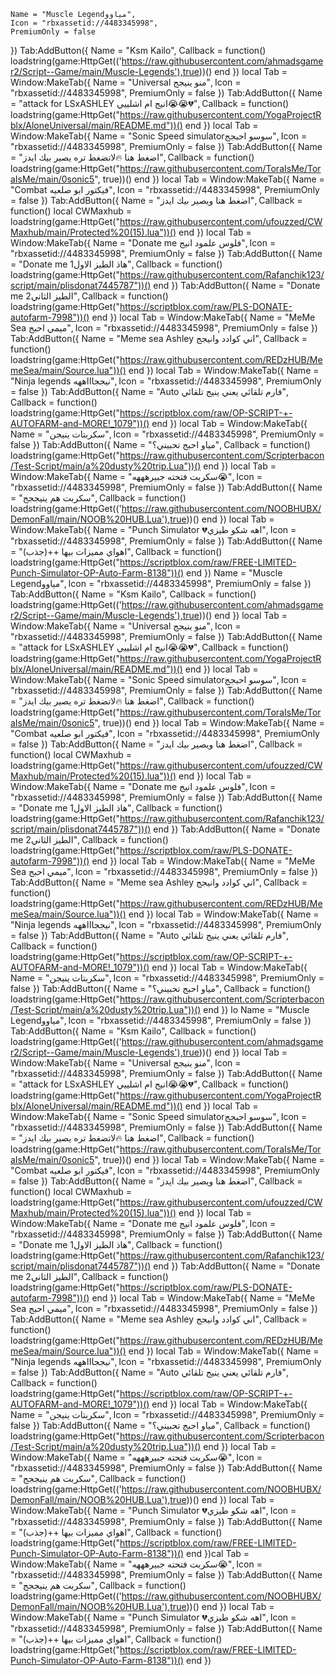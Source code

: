 	Name = "Muscle Legendمياوو",
	Icon = "rbxassetid://4483345998",
	PremiumOnly = false
})
Tab:AddButton({
	Name = "Ksm Kailo",
	Callback = function()
loadstring(game:HttpGet(('https://raw.githubusercontent.com/ahmadsgamer2/Script--Game/main/Muscle-Legends'),true))()
end
})
local Tab = Window:MakeTab({
	Name = "Universal منو ينيجج",
	Icon = "rbxassetid://4483345998",
	PremiumOnly = false
})
Tab:AddButton({
	Name = "attack for LSxASHLEY انيج ام اشلييي😭😭💔",
	Callback = function()
loadstring(game:HttpGet("https://raw.githubusercontent.com/YogaProjectRblx/AloneUniversal/main/README.md"))()
end
})
local Tab = Window:MakeTab({
	Name = "Sonic Speed simulatorسوسو احبجج",
	Icon = "rbxassetid://4483345998",
	PremiumOnly = false
})
Tab:AddButton({
	Name = "اضغط هنا 🔥لاتضغط تره يصير بيك ايدز",
	Callback = function()
loadstring(game:HttpGet("https://raw.githubusercontent.com/ToraIsMe/ToraIsMe/main/0sonic5", true))()
end
})
local Tab = Window:MakeTab({
	Name = "Combat فيكتور ابو صلعيه",
	Icon = "rbxassetid://4483345998",
	PremiumOnly = false
})
Tab:AddButton({
	Name = "اضغط هنا  ويصير بيك ايدز",
	Callback = function()
local CWMaxhub = loadstring(game:HttpGet("https://raw.githubusercontent.com/ufouzzed/CWMaxhub/main/Protected%20(15).lua"))()
end
})
local Tab = Window:MakeTab({
	Name = "Donate me فلوس علمود انيج",
	Icon = "rbxassetid://4483345998",
	PremiumOnly = false
})
Tab:AddButton({
	Name = "Donate me 1هاذ الطيز الاول",
	Callback = function()
loadstring(game:HttpGet("https://raw.githubusercontent.com/Rafanchik123/script/main/plisdonat7445787"))()
end
})
Tab:AddButton({
	Name = "Donate me 2الطيز الثاني",
	Callback = function()
loadstring(game:HttpGet("https://scriptblox.com/raw/PLS-DONATE-autofarm-7998"))()
end
})
local Tab = Window:MakeTab({
	Name = "MeMe Sea ميمي احبج",
	Icon = "rbxassetid://4483345998",
	PremiumOnly = false
})
Tab:AddButton({
	Name = "Meme sea Ashley اني كوادد وانيجج",
	Callback = function()
loadstring(game:HttpGet("https://raw.githubusercontent.com/REDzHUB/MemeSea/main/Source.lua"))()
end
})
local Tab = Window:MakeTab({
	Name = "Ninja legends نيججاااههه",
	Icon = "rbxassetid://4483345998",
	PremiumOnly = false
})
Tab:AddButton({
	Name = "Auto فارم تلقائي يعني ينيج تلقائي",
	Callback = function()
loadstring(game:HttpGet("https://scriptblox.com/raw/OP-SCRIPT-+-AUTOFARM-and-MORE!_1079"))()
end
})
local Tab = Window:MakeTab({
	Name = "سكربتات ينيجن",
	Icon = "rbxassetid://4483345998",
	PremiumOnly = false
})
Tab:AddButton({
	Name = "مياو احبج تحبيني؟",
	Callback = function()
loadstring(game:HttpGet("https://raw.githubusercontent.com/Scripterbacon/Test-Script/main/a%20dusty%20trip.Lua"))()
end
})
local Tab = Window:MakeTab({
	Name = "سكربت فتحته جبيرهههه😭",
	Icon = "rbxassetid://4483345998",
	PremiumOnly = false
})
Tab:AddButton({
	Name = "سكربت هم ينيججج",
	Callback = function()
loadstring(game:HttpGet(('https://raw.githubusercontent.com/NOOBHUBX/DemonFall/main/NOOB%20HUB.Lua'),true))()
end
})
local Tab = Window:MakeTab({
	Name = "Punch Simulator 💔اهه شكو طيزي",
	Icon = "rbxassetid://4483345998",
	PremiumOnly = false
})
Tab:AddButton({
	Name = "اهواي مميزات بيها ++(جذب)",
	Callback = function()
loadstring(game:HttpGet("https://scriptblox.com/raw/FREE-LIMITED-Punch-Simulator-OP-Auto-Farm-8138"))()
end
})	Name = "Muscle Legendمياوو",
	Icon = "rbxassetid://4483345998",
	PremiumOnly = false
})
Tab:AddButton({
	Name = "Ksm Kailo",
	Callback = function()
loadstring(game:HttpGet(('https://raw.githubusercontent.com/ahmadsgamer2/Script--Game/main/Muscle-Legends'),true))()
end
})
local Tab = Window:MakeTab({
	Name = "Universal منو ينيجج",
	Icon = "rbxassetid://4483345998",
	PremiumOnly = false
})
Tab:AddButton({
	Name = "attack for LSxASHLEY انيج ام اشلييي😭😭💔",
	Callback = function()
loadstring(game:HttpGet("https://raw.githubusercontent.com/YogaProjectRblx/AloneUniversal/main/README.md"))()
end
})
local Tab = Window:MakeTab({
	Name = "Sonic Speed simulatorسوسو احبجج",
	Icon = "rbxassetid://4483345998",
	PremiumOnly = false
})
Tab:AddButton({
	Name = "اضغط هنا 🔥لاتضغط تره يصير بيك ايدز",
	Callback = function()
loadstring(game:HttpGet("https://raw.githubusercontent.com/ToraIsMe/ToraIsMe/main/0sonic5", true))()
end
})
local Tab = Window:MakeTab({
	Name = "Combat فيكتور ابو صلعيه",
	Icon = "rbxassetid://4483345998",
	PremiumOnly = false
})
Tab:AddButton({
	Name = "اضغط هنا  ويصير بيك ايدز",
	Callback = function()
local CWMaxhub = loadstring(game:HttpGet("https://raw.githubusercontent.com/ufouzzed/CWMaxhub/main/Protected%20(15).lua"))()
end
})
local Tab = Window:MakeTab({
	Name = "Donate me فلوس علمود انيج",
	Icon = "rbxassetid://4483345998",
	PremiumOnly = false
})
Tab:AddButton({
	Name = "Donate me 1هاذ الطيز الاول",
	Callback = function()
loadstring(game:HttpGet("https://raw.githubusercontent.com/Rafanchik123/script/main/plisdonat7445787"))()
end
})
Tab:AddButton({
	Name = "Donate me 2الطيز الثاني",
	Callback = function()
loadstring(game:HttpGet("https://scriptblox.com/raw/PLS-DONATE-autofarm-7998"))()
end
})
local Tab = Window:MakeTab({
	Name = "MeMe Sea ميمي احبج",
	Icon = "rbxassetid://4483345998",
	PremiumOnly = false
})
Tab:AddButton({
	Name = "Meme sea Ashley اني كوادد وانيجج",
	Callback = function()
loadstring(game:HttpGet("https://raw.githubusercontent.com/REDzHUB/MemeSea/main/Source.lua"))()
end
})
local Tab = Window:MakeTab({
	Name = "Ninja legends نيججاااههه",
	Icon = "rbxassetid://4483345998",
	PremiumOnly = false
})
Tab:AddButton({
	Name = "Auto فارم تلقائي يعني ينيج تلقائي",
	Callback = function()
loadstring(game:HttpGet("https://scriptblox.com/raw/OP-SCRIPT-+-AUTOFARM-and-MORE!_1079"))()
end
})
local Tab = Window:MakeTab({
	Name = "سكربتات ينيجن",
	Icon = "rbxassetid://4483345998",
	PremiumOnly = false
})
Tab:AddButton({
	Name = "مياو احبج تحبيني؟",
	Callback = function()
loadstring(game:HttpGet("https://raw.githubusercontent.com/Scripterbacon/Test-Script/main/a%20dusty%20trip.Lua"))()
end
})
lo	Name = "Muscle Legendمياوو",
	Icon = "rbxassetid://4483345998",
	PremiumOnly = false
})
Tab:AddButton({
	Name = "Ksm Kailo",
	Callback = function()
loadstring(game:HttpGet(('https://raw.githubusercontent.com/ahmadsgamer2/Script--Game/main/Muscle-Legends'),true))()
end
})
local Tab = Window:MakeTab({
	Name = "Universal منو ينيجج",
	Icon = "rbxassetid://4483345998",
	PremiumOnly = false
})
Tab:AddButton({
	Name = "attack for LSxASHLEY انيج ام اشلييي😭😭💔",
	Callback = function()
loadstring(game:HttpGet("https://raw.githubusercontent.com/YogaProjectRblx/AloneUniversal/main/README.md"))()
end
})
local Tab = Window:MakeTab({
	Name = "Sonic Speed simulatorسوسو احبجج",
	Icon = "rbxassetid://4483345998",
	PremiumOnly = false
})
Tab:AddButton({
	Name = "اضغط هنا 🔥لاتضغط تره يصير بيك ايدز",
	Callback = function()
loadstring(game:HttpGet("https://raw.githubusercontent.com/ToraIsMe/ToraIsMe/main/0sonic5", true))()
end
})
local Tab = Window:MakeTab({
	Name = "Combat فيكتور ابو صلعيه",
	Icon = "rbxassetid://4483345998",
	PremiumOnly = false
})
Tab:AddButton({
	Name = "اضغط هنا  ويصير بيك ايدز",
	Callback = function()
local CWMaxhub = loadstring(game:HttpGet("https://raw.githubusercontent.com/ufouzzed/CWMaxhub/main/Protected%20(15).lua"))()
end
})
local Tab = Window:MakeTab({
	Name = "Donate me فلوس علمود انيج",
	Icon = "rbxassetid://4483345998",
	PremiumOnly = false
})
Tab:AddButton({
	Name = "Donate me 1هاذ الطيز الاول",
	Callback = function()
loadstring(game:HttpGet("https://raw.githubusercontent.com/Rafanchik123/script/main/plisdonat7445787"))()
end
})
Tab:AddButton({
	Name = "Donate me 2الطيز الثاني",
	Callback = function()
loadstring(game:HttpGet("https://scriptblox.com/raw/PLS-DONATE-autofarm-7998"))()
end
})
local Tab = Window:MakeTab({
	Name = "MeMe Sea ميمي احبج",
	Icon = "rbxassetid://4483345998",
	PremiumOnly = false
})
Tab:AddButton({
	Name = "Meme sea Ashley اني كوادد وانيجج",
	Callback = function()
loadstring(game:HttpGet("https://raw.githubusercontent.com/REDzHUB/MemeSea/main/Source.lua"))()
end
})
local Tab = Window:MakeTab({
	Name = "Ninja legends نيججاااههه",
	Icon = "rbxassetid://4483345998",
	PremiumOnly = false
})
Tab:AddButton({
	Name = "Auto فارم تلقائي يعني ينيج تلقائي",
	Callback = function()
loadstring(game:HttpGet("https://scriptblox.com/raw/OP-SCRIPT-+-AUTOFARM-and-MORE!_1079"))()
end
})
local Tab = Window:MakeTab({
	Name = "سكربتات ينيجن",
	Icon = "rbxassetid://4483345998",
	PremiumOnly = false
})
Tab:AddButton({
	Name = "مياو احبج تحبيني؟",
	Callback = function()
loadstring(game:HttpGet("https://raw.githubusercontent.com/Scripterbacon/Test-Script/main/a%20dusty%20trip.Lua"))()
end
})
local Tab = Window:MakeTab({
	Name = "سكربت فتحته جبيرهههه😭",
	Icon = "rbxassetid://4483345998",
	PremiumOnly = false
})
Tab:AddButton({
	Name = "سكربت هم ينيججج",
	Callback = function()
loadstring(game:HttpGet(('https://raw.githubusercontent.com/NOOBHUBX/DemonFall/main/NOOB%20HUB.Lua'),true))()
end
})
local Tab = Window:MakeTab({
	Name = "Punch Simulator 💔اهه شكو طيزي",
	Icon = "rbxassetid://4483345998",
	PremiumOnly = false
})
Tab:AddButton({
	Name = "اهواي مميزات بيها ++(جذب)",
	Callback = function()
loadstring(game:HttpGet("https://scriptblox.com/raw/FREE-LIMITED-Punch-Simulator-OP-Auto-Farm-8138"))()
end
})cal Tab = Window:MakeTab({
	Name = "سكربت فتحته جبيرهههه😭",
	Icon = "rbxassetid://4483345998",
	PremiumOnly = false
})
Tab:AddButton({
	Name = "سكربت هم ينيججج",
	Callback = function()
loadstring(game:HttpGet(('https://raw.githubusercontent.com/NOOBHUBX/DemonFall/main/NOOB%20HUB.Lua'),true))()
end
})
local Tab = Window:MakeTab({
	Name = "Punch Simulator 💔اهه شكو طيزي",
	Icon = "rbxassetid://4483345998",
	PremiumOnly = false
})
Tab:AddButton({
	Name = "اهواي مميزات بيها ++(جذب)",
	Callback = function()
loadstring(game:HttpGet("https://scriptblox.com/raw/FREE-LIMITED-Punch-Simulator-OP-Auto-Farm-8138"))()
end
})
